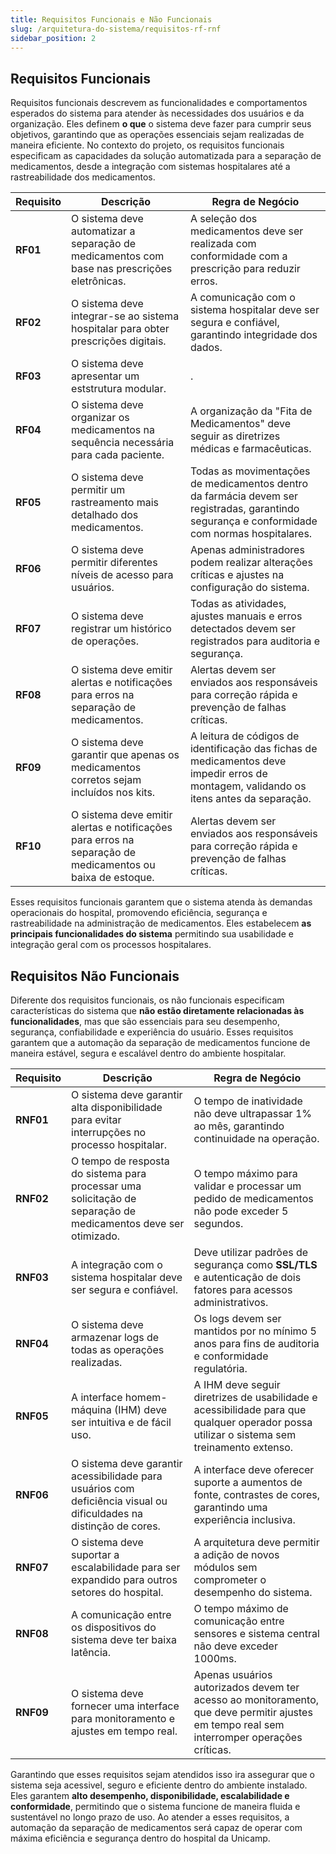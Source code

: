 ```yaml
---
title: Requisitos Funcionais e Não Funcionais
slug: /arquitetura-do-sistema/requisitos-rf-rnf
sidebar_position: 2
---
```



## Requisitos Funcionais

Requisitos funcionais descrevem as funcionalidades e comportamentos esperados do sistema para atender às necessidades dos usuários e da organização. Eles definem **o que** o sistema deve fazer para cumprir seus objetivos, garantindo que as operações essenciais sejam realizadas de maneira eficiente. No contexto do projeto, os requisitos funcionais especificam as capacidades da solução automatizada para a separação de medicamentos, desde a integração com sistemas hospitalares até a rastreabilidade dos medicamentos.


| Requisito | Descrição | Regra de Negócio |
| --- | --- | --- |
| **RF01** | O sistema deve automatizar a separação de medicamentos com base nas prescrições eletrônicas. | A seleção dos medicamentos deve ser realizada com conformidade com a prescrição para reduzir erros. |
| **RF02** | O sistema deve integrar-se ao sistema hospitalar para obter prescrições digitais. | A comunicação com o sistema hospitalar deve ser segura e confiável, garantindo integridade dos dados. |
| **RF03** | O sistema deve apresentar um eststrutura modular. | . |
| **RF04** | O sistema deve organizar os medicamentos na sequência necessária para cada paciente. | A organização da "Fita de Medicamentos" deve seguir as diretrizes médicas e farmacêuticas. |
| **RF05** | O sistema deve permitir um rastreamento mais detalhado dos medicamentos. | Todas as movimentações de medicamentos dentro da farmácia devem ser registradas, garantindo segurança e conformidade com normas hospitalares. |
| **RF06** | O sistema deve permitir diferentes níveis de acesso para usuários. | Apenas administradores podem realizar alterações críticas e ajustes na configuração do sistema. |
| **RF07** | O sistema deve registrar um histórico de operações. | Todas as atividades, ajustes manuais e erros detectados devem ser registrados para auditoria e segurança. |
| **RF08** | O sistema deve emitir alertas e notificações para erros na separação de medicamentos. | Alertas devem ser enviados aos responsáveis para correção rápida e prevenção de falhas críticas. |
| **RF09** | O sistema deve garantir que apenas os medicamentos corretos sejam incluídos nos kits. | A leitura de códigos de identificação das fichas de medicamentos deve impedir erros de montagem, validando os itens antes da separação. |
| **RF10** | O sistema deve emitir alertas e notificações para erros na separação de medicamentos ou baixa de estoque. | Alertas devem ser enviados aos responsáveis para correção rápida e prevenção de falhas críticas. |

Esses requisitos funcionais garantem que o sistema atenda às demandas operacionais do hospital, promovendo eficiência, segurança e rastreabilidade na administração de medicamentos. Eles estabelecem **as principais funcionalidades do sistema** permitindo sua usabilidade e integração geral com os processos hospitalares.

## Requisitos Não Funcionais

Diferente dos requisitos funcionais, os não funcionais especificam características do sistema que **não estão diretamente relacionadas às funcionalidades**, mas que são essenciais para seu desempenho, segurança, confiabilidade e experiência do usuário. Esses requisitos garantem que a automação da separação de medicamentos funcione de maneira estável, segura e escalável dentro do ambiente hospitalar.

| Requisito | Descrição | Regra de Negócio |
| --- | --- | --- |
| **RNF01** | O sistema deve garantir alta disponibilidade para evitar interrupções no processo hospitalar. | O tempo de inatividade não deve ultrapassar 1% ao mês, garantindo continuidade na operação. |
| **RNF02** | O tempo de resposta do sistema para processar uma solicitação de separação de medicamentos deve ser otimizado. | O tempo máximo para validar e processar um pedido de medicamentos não pode exceder 5 segundos. |
| **RNF03** | A integração com o sistema hospitalar deve ser segura e confiável. | Deve utilizar padrões de segurança como **SSL/TLS** e autenticação de dois fatores para acessos administrativos. |
| **RNF04** | O sistema deve armazenar logs de todas as operações realizadas. | Os logs devem ser mantidos por no mínimo 5 anos para fins de auditoria e conformidade regulatória. |
| **RNF05** | A interface homem-máquina (IHM) deve ser intuitiva e de fácil uso. | A IHM deve seguir diretrizes de usabilidade e acessibilidade para que qualquer operador possa utilizar o sistema sem treinamento extenso. |
| **RNF06** | O sistema deve garantir acessibilidade para usuários com deficiência visual ou dificuldades na distinção de cores. | A interface deve oferecer suporte a aumentos de fonte, contrastes de cores, garantindo uma experiência inclusiva. |
| **RNF07** | O sistema deve suportar a escalabilidade para ser expandido para outros setores do hospital. | A arquitetura deve permitir a adição de novos módulos sem comprometer o desempenho do sistema. |
| **RNF08** | A comunicação entre os dispositivos do sistema deve ter baixa latência. | O tempo máximo de comunicação entre sensores e sistema central não deve exceder 1000ms. |
| **RNF09** | O sistema deve fornecer uma interface para monitoramento e ajustes em tempo real. | Apenas usuários autorizados devem ter acesso ao monitoramento, que deve permitir ajustes em tempo real sem interromper operações críticas. |

Garantindo que esses requisitos sejam atendidos isso ira assegurar que o sistema seja acessivel, seguro e eficiente dentro do ambiente instalado. Eles garantem **alto desempenho, disponibilidade, escalabilidade e conformidade**, permitindo que o sistema funcione de maneira fluida e sustentável no longo prazo de uso. Ao atender a esses requisitos, a automação da separação de medicamentos será capaz de operar com máxima eficiência e segurança dentro do hospital da Unicamp.

